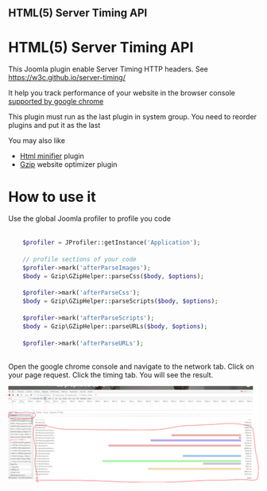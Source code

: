 HTML(5) Server Timing API
------------------------------
# HTML(5) Server Timing API

This Joomla plugin enable Server Timing HTTP headers. See https://w3c.github.io/server-timing/

It help you track performance of your website in the browser console [supported by google chrome](https://developers.google.com/web/tools/chrome-devtools/network-performance/understanding-resource-timing)

This plugin must run as the last plugin in system group. You need to reorder plugins and put it as the last

You may also like

- [Html minifier](https://github.com/tbela99/html-minifier) plugin
- [Gzip](https://github.com/tbela99/gzip) website optimizer plugin

# How to use it

Use the global Joomla profiler to profile you code

```php

    $profiler = JProfiler::getInstance('Application');

    // profile sections of your code    
    $profiler->mark('afterParseImages');
    $body = Gzip\GZipHelper::parseCss($body, $options);

    $profiler->mark('afterParseCss');
    $body = Gzip\GZipHelper::parseScripts($body, $options);
    
    $profiler->mark('afterParseScripts');
    $body = Gzip\GZipHelper::parseURLs($body, $options);

    $profiler->mark('afterParseURLs');
    
```
Open the google chrome console and navigate to the network tab. Click on your page request. Click the timing tab. You will see the result.

![screen capture](Capture.PNG "screen capture")
